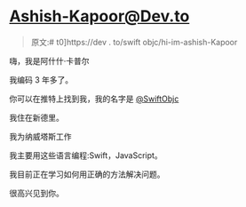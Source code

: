 # Ashish-Kapoor@Dev.to

> 原文:# t0]https://dev . to/swift objc/hi-im-ashish-Kapoor

嗨，我是阿什什·卡普尔

我编码 3 年多了。

你可以在推特上找到我，我的名字是 [@SwiftObjc](https://twitter.com/SwiftObjc)

我住在新德里。

我为纳威塔斯工作

我主要用这些语言编程:Swift，JavaScript。

我目前正在学习如何用正确的方法解决问题。

很高兴见到你。